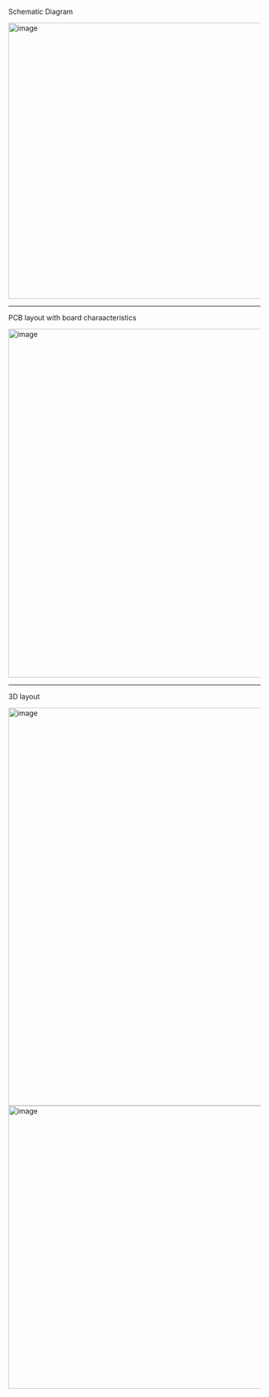 Schematic Diagram

<img width="821" height="550" alt="image" src="https://github.com/user-attachments/assets/3bf2a844-124a-4285-bb56-82861e41b102" />

---------------------------------------------------------------------------------------------------------------------------------------

PCB layout with board charaacteristics 

<img width="1429" height="695" alt="image" src="https://github.com/user-attachments/assets/8bbfafad-55e3-4d44-a62c-b2d855f13afe" />

---------------------------------------------------------------------------------------------------------------------------------------

3D layout 

<img width="1421" height="793" alt="image" src="https://github.com/user-attachments/assets/34ead08e-0543-462e-82fc-8dc7ba18f0b4" />

<img width="1320" height="564" alt="image" src="https://github.com/user-attachments/assets/bf6cb40a-1ec3-4315-8ccc-fafe63c7ac0c" />
